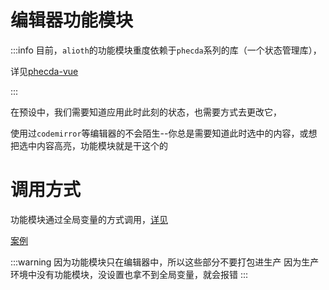# 编辑器功能模块
:::info
目前，`alioth`的功能模块重度依赖于`phecda`系列的库（一个状态管理库），

详见[phecda-vue](./phecda-vue.md)

:::


在预设中，我们需要知道应用此时此刻的状态，也需要方式去更改它，

使用过`codemirror`等编辑器的不会陌生--你总是需要知道此时选中的内容，或想把选中内容高亮，功能模块就是干这个的


# 调用方式
功能模块通过全局变量的方式调用，[详见](./phecda-vue.md#全局调用)


[案例](./example/function.md)

:::warning
因为功能模块只在编辑器中，所以这些部分不要打包进生产
因为生产环境中没有功能模块，没设置也拿不到全局变量，就会报错
:::
